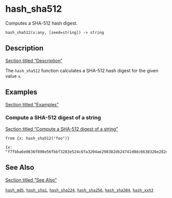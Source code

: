 # hash_sha512

Computes a SHA-512 hash digest.

```tql
hash_sha512(x:any, [seed=string]) -> string
```

## Description

[Section titled “Description”](#description)

The `hash_sha512` function calculates a SHA-512 hash digest for the given value `x`.

## Examples

[Section titled “Examples”](#examples)

### Compute a SHA-512 digest of a string

[Section titled “Compute a SHA-512 digest of a string”](#compute-a-sha-512-digest-of-a-string)

```tql
from {x: hash_sha512("foo")}
```

```tql
{x: "f7fbba6e0636f890e56fbbf3283e524c6fa3204ae298382d624741d0dc6638326e282c41be5e4254d8820772c5518a2c5a8c0c7f7eda19594a7eb539453e1ed7"}
```

## See Also

[Section titled “See Also”](#see-also)

[`hash_md5`](/reference/functions/hash_md5), [`hash_sha1`](/reference/functions/hash_sha1), [`hash_sha224`](/reference/functions/hash_sha224), [`hash_sha256`](/reference/functions/hash_sha256), [`hash_sha384`](/reference/functions/hash_sha384), [`hash_xxh3`](/reference/functions/hash_xxh3)